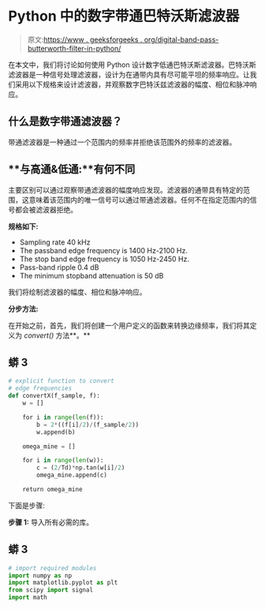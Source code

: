 # Python 中的数字带通巴特沃斯滤波器

> 原文:[https://www . geeksforgeeks . org/digital-band-pass-butterworth-filter-in-python/](https://www.geeksforgeeks.org/digital-band-pass-butterworth-filter-in-python/)

在本文中，我们将讨论如何使用 Python 设计数字低通巴特沃斯滤波器。巴特沃斯滤波器是一种信号处理滤波器，设计为在通带内具有尽可能平坦的频率响应。让我们采用以下规格来设计滤波器，并观察数字巴特沃兹滤波器的幅度、相位和脉冲响应。

## **什么是数字带通滤波器？**

带通滤波器是一种通过一个范围内的频率并拒绝该范围外的频率的滤波器。

## **与高通&低通:**有何不同

主要区别可以通过观察带通滤波器的幅度响应发现。滤波器的通带具有特定的范围，这意味着该范围内的唯一信号可以通过带通滤波器。任何不在指定范围内的信号都会被滤波器拒绝。

**规格如下:**

*   Sampling rate 40 kHz
*   The passband edge frequency is 1400 Hz-2100 Hz.
*   The stop band edge frequency is 1050 Hz-2450 Hz.
*   Pass-band ripple 0.4 dB
*   The minimum stopband attenuation is 50 dB

我们将绘制滤波器的幅度、相位和脉冲响应。

**分步方法:**

在开始之前，首先，我们将创建一个用户定义的函数来转换边缘频率，我们将其定义为 *convert()* 方法**。**

## 蟒 3

```py
# explicit function to convert
# edge frequencies
def convertX(f_sample, f):
    w = []

    for i in range(len(f)):
        b = 2*((f[i]/2)/(f_sample/2))
        w.append(b)

    omega_mine = []

    for i in range(len(w)):
        c = (2/Td)*np.tan(w[i]/2)
        omega_mine.append(c)

    return omega_mine
```

下面是步骤:

**步骤 1:** 导入所有必需的库。

## 蟒 3

```py
# import required modules 
import numpy as np 
import matplotlib.pyplot as plt 
from scipy import signal 
import math
```